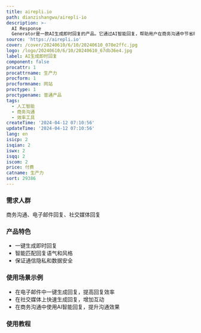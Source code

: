 ```yaml
---
title: airepli.io
path: dianzishangwu/airepli-io
description: >-
  AI Response
  Generator是一款AI生成即时回复的产品。它通过AI智能回复，帮助用户在商务沟通中节省时间和提高效率。产品提供多种模式选择和个性化回复，支持跨平台集成，同时保证用户的通信隐私和数据安全。定价灵活，适用于各种场景。
source: 'https://airepli.io'
cover: /cover/20240610/6/10/20240610_070e2ffc.jpg
logo: /logo/20240610/6/10/20240610_67db36e4.jpg
label: AI生成即时回复
component: false
procattr: 1
procattrname: 生产力
procform: 1
procformname: 网站
proctype: 1
proctypename: 普通产品
tags:
  - 人工智能
  - 商务沟通
  - 效率工具
createTime: '2024-04-12 07:10:56'
updateTime: '2024-04-12 07:10:56'
lang: en
isicp: 2
isqian: 2
iswx: 2
isqq: 2
iscom: 2
price: 付费
catname: 生产力
sort: 29386
---
```




### 需求人群
商务沟通、电子邮件回复、社交媒体回复

### 产品特色
* 一键生成即时回复
* 智能匹配回复语气和风格
* 保证通信隐私和数据安全

### 使用场景示例
* 在电子邮件中一键生成回复，提高回复效率
* 在社交媒体上快速生成回复，增加互动
* 在商务沟通中使用AI智能回复，提升沟通效果

### 使用教程


  
